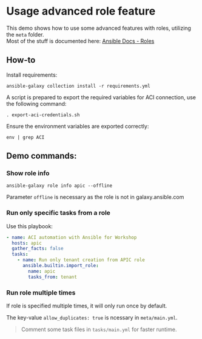 # Usage advanced role feature

This demo shows how to use some advanced features with roles, utilizing the `meta` folder.  
Most of the stuff is documented here: [Ansible Docs - Roles](https://docs.ansible.com/ansible/latest/playbook_guide/playbooks_reuse_roles.html#role-argument-validation)

## How-to

Install requirements:

```console
ansible-galaxy collection install -r requirements.yml
```

A script is prepared to export the required variables for ACI connection, use the following command:

```console
. export-aci-credentials.sh
```

Ensure the environment variables are exported correctly:

```console
env | grep ACI
```

## Demo commands:

### Show role info

```console
ansible-galaxy role info apic --offline
```

Parameter `offline` is necessary as the role is not in galaxy.ansible.com

### Run only specific tasks from a role

Use this playbook:

```yaml
- name: ACI automation with Ansible for Workshop
  hosts: apic
  gather_facts: false
  tasks:
    - name: Run only tenant creation from APIC role
      ansible.builtin.import_role:
        name: apic
        tasks_from: tenant
```

### Run role multiple times

If role is specified multiple times, it will only run once by default.

The key-value `allow_duplicates: true` is ncessary in `meta/main.yml`.

> Comment some task files in `tasks/main.yml` for faster runtime.
